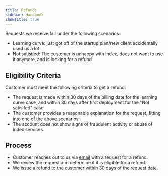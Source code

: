 ```yaml
---
title: Refunds
sidebar: Handbook
showTitle: true
---
```


Requests we receive fall under the following scenarios:
- Learning curve: just got off of the startup plan/new client accidentally used us a lot
- Not satisifed: The customer is unhappy with index, does not want to use it anymore, and is looking for a refund

## Eligibility Criteria
Customer must meet the following criteria to get a refund:
- The request is made within 30 days of the billing date for the learning curve case, and within 30 days after first deployment for the "Not satisifed" case.
- The customer provides a reasonable explanation for the request, fitting into one of the above scenarios.
- The account does not show signs of fraudulent activity or abuse of index services.

## Process

- Customer reaches out to us via [email](support@index-commerce.com) with a request for a refund.
- We review the request and determine if it is eligible for a refund.
- We issue a refund to the customer within 30 days of the request date.